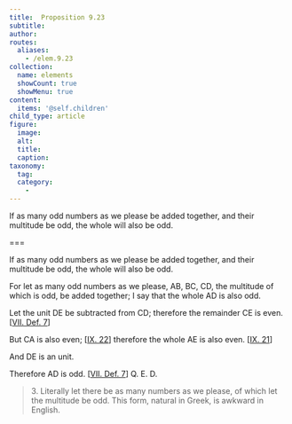 ```yaml
---
title:  Proposition 9.23
subtitle: 
author:
routes:
  aliases:
    - /elem.9.23
collection:
  name: elements
  showCount: true
  showMenu: true
content:
  items: '@self.children'
child_type: article
figure:
  image:
  alt:
  title:
  caption:
taxonomy:
  tag:
  category:
    - 
---
```


<p>
       <hi rend="ital">If as many odd numbers as we please be added together, and their multitude be odd, the whole will also be odd.</hi>
      </p>

===

<p>
       <span class="ital">If as many odd numbers as we please be added together, and their multitude be odd, the whole will also be odd.</span>
      </p>

<p>For let as many odd numbers as we please, <span class="ital">AB</span>, <span class="ital">BC</span>, <span class="ital">CD</span>, the multitude of which is odd, be added together; I say that the whole <span class="ital">AD</span> is also odd. 
      </p>

<p>Let the unit <span class="ital">DE</span> be subtracted from <span class="ital">CD</span>; therefore the remainder <span class="ital">CE</span> is even. [<a href="/elem.7.def.7">VII. Def. 7</a>] </p>

<p>But <span class="ital">CA</span> is also even; [<a href="/elem.9.22">IX. 22</a>] therefore the whole <span class="ital">AE</span> is also even. [<a href="/elem.9.21">IX. 21</a>] </p>

<p>And <span class="ital">DE</span> is an unit. </p>

<p>Therefore <span class="ital">AD</span> is odd. [<a href="/elem.7.def.7">VII. Def. 7</a>] Q. E. D.
<blockquote n="3" class="crit" place="unspecified" anchored="yes">3. Literally <quote>let there be as many numbers as we please, of which <span class="ital">let</span> the multitude <span class="ital">be</span> odd.</quote>
 This form, natural in Greek, is awkward in English.</blockquote></p>
